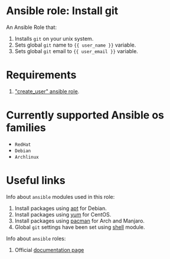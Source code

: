 # Ansible role: Install git

An Ansible Role that:
1. Installs `git` on your unix system.
2. Sets global `git` name to `{{ user_name }}` variable.
3. Sets global `git` email to `{{ user_email }}` variable.

# Requirements

1. ["create_user" ansible role](../create_user).

# Currently supported Ansible os families

- `RedHat`
- `Debian`
- `Archlinux`

# Useful links

Info about `ansible` modules used in this role:
1. Install packages using [apt](https://docs.ansible.com/ansible/latest/modules/apt_module.html) for Debian.
2. Install packages using [yum](https://docs.ansible.com/ansible/latest/modules/yum_module.html) for CentOS.
3. Install packages using [pacman](https://docs.ansible.com/ansible/latest/modules/pacman_module.html) for Arch and Manjaro.
4. Global `git` settings have been set using [shell](https://docs.ansible.com/ansible/latest/modules/shell_module.html) module.

Info about `ansible` roles:
1. Official [documentation page](https://docs.ansible.com/ansible/latest/user_guide/playbooks_reuse_roles.html)

